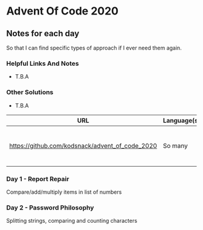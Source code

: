 # Advent Of Code 2020

## Notes for each day
So that I can find specific types of approach if I ever need them again.

### Helpful Links And Notes
* T.B.A

### Other Solutions
* T.B.A

| URL                                      | Language(s) | Notes     |
|------------------------------------------|-------------|-----------|
| https://github.com/kodsnack/advent_of_code_2020 | So many  | Links to many AoC repos |

### Day 1 - Report Repair
Compare/add/multiply items in list of numbers


### Day 2 - Password Philosophy
Splitting strings, comparing and counting characters
